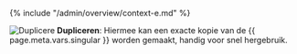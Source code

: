{% include "/admin/overview/context-e.md" %}

![](/assets/svg/duplicate.svg "Duplicere") **Dupliceren**: Hiermee kan een exacte kopie van de {{
page.meta.vars.singular }} worden gemaakt, handig voor snel hergebruik.

